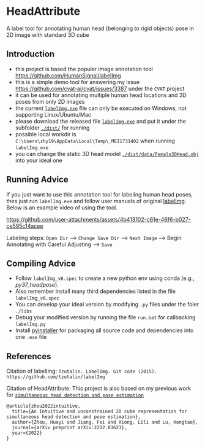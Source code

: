 # HeadAttribute
A label tool for annotating human head (belonging to rigid objects) pose in 2D image with standard 3D cube

## Introduction 
- this project is based the popular image annotation tool https://github.com/HumanSignal/labelImg
- this is a simple demo tool for answering my issue https://github.com/cvat-ai/cvat/issues/3387 under the `CVAT` project
- it can be used for annotating multiple human head locations and 3D poses from only 2D images
- the current [`labelImg.exe`](https://github.com/hnuzhy/HeadAttribute/releases/tag/v1.0) file can only be executed on Windows, not supporting Linux/Ubuntu/Mac
- please download the released file [`labelImg.exe`](https://github.com/hnuzhy/HeadAttribute/releases/tag/v1.0) and put it under the subfolder [`./dist/`](./dist/) for running
- possible local workdir is `C:\Users\zhy19\AppData\Local\Temp\_MEI1731402` when running `labelImg.exe`
- you can change the static 3D head model [`./dist/data/Female3DHead.obj`](./dist/data/Female3DHead.obj) into your ideal one

## Running Advice
If you just want to use this annotation tool for labeling human head poses, thes just run `labelImg.exe` and follow user manuals of original [labelImg](https://github.com/HumanSignal/labelImg). Below is an example video of using the tool.

https://github.com/user-attachments/assets/4b413102-c61e-46f6-b027-ce595c14acee

Labeling steps: `Open Dir` --> `Change Save Dir` --> `Next Image` --> Begin Annotating with Careful Adjusting --> `Save`

## Compiling Advice
- Follow `labelImg_v6.spec` to create a new python env using conda (e.g., *py37_headpose*).
- Also remember install many third dependencies listed in the file `labelImg_v6.spec`
- You can develop your ideal version by modifying `.py` files under the foler `./libs`
- Debug your modified version by running the file `run.bat` for callbacking `labelImg.py`
- Install [pyinstaller](https://www.pyinstaller.org/) for packaging all source code and dependencies into one `.exe` file

## References
Citation of labelImg: `Tzutalin. LabelImg. Git code (2015). https://github.com/tzutalin/labelImg`

Citation of HeadAttribute: This project is also based on my previous work for [`simultaneous head detection and pose estimation`](https://arxiv.org/abs/2212.03623)
```
@article{zhou2022intuitive,
  title={An Intuitive and unconstrained 2D cube representation for simultaneous head detection and pose estimation},
  author={Zhou, Huayi and Jiang, Fei and Xiong, Lili and Lu, Hongtao},
  journal={arXiv preprint arXiv:2212.03623},
  year={2022}
}
```

